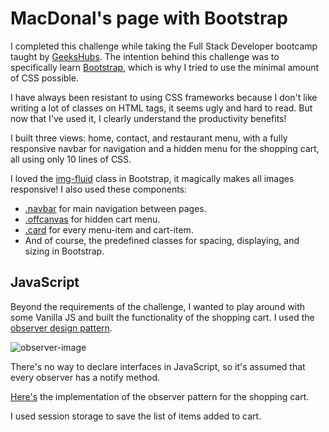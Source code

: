 # MacDonal's page with Bootstrap

I completed this challenge while taking the Full Stack Developer bootcamp taught by [GeeksHubs](https://geekshubsacademy.com/producto/full-stack-developer/?utm_source=search&utm_medium=googleads&utm_campaign=Site_Link&utm_term=geekshubs&utm_campaign=S_Brand_ES&utm_source=adwords&utm_medium=ppc&hsa_acc=5482831672&hsa_cam=11058765492&hsa_grp=112100225167&hsa_ad=462342422868&hsa_src=g&hsa_tgt=kwd-729688778115&hsa_kw=geekshubs&hsa_mt=e&hsa_net=adwords&hsa_ver=3&gad=1&gclid=Cj0KCQjwmN2iBhCrARIsAG_G2i4I5zL1r-s7VVxxwBUqn5FB8TXaWbJQaPohZTl1nZboy3gbhPPqCRIaAoILEALw_wcB). The intention behind this challenge was to specifically learn [Bootstrap](https://getbootstrap.com/), which is why I tried to use the minimal amount of CSS possible.

I have always been resistant to using CSS frameworks because I don't like writing a lot of classes on HTML tags, it seems ugly and hard to read. But now that I've used it, I clearly understand the productivity benefits!

I built three views: home, contact, and restaurant menu, with a fully responsive navbar for navigation and a hidden menu for the shopping cart, all using only 10 lines of CSS.

I loved the [img-fluid](https://getbootstrap.com/docs/5.3/content/images/#responsive-images) class in Bootstrap, it magically makes all images responsive! I also used these components:

* [.navbar](https://getbootstrap.com/docs/5.3/components/navs-tabs/#base-nav) for main navigation between pages.
* [.offcanvas](https://getbootstrap.com/docs/5.3/components/offcanvas/#how-it-works) for hidden cart menu.
* [.card](https://getbootstrap.com/docs/5.3/components/card/#about) for every menu-item and cart-item.
* And of course, the predefined classes for spacing, displaying, and sizing in Bootstrap.

## JavaScript

Beyond the requirements of the challenge, I wanted to play around with some Vanilla JS and built the functionality of the shopping cart. I used the [observer design pattern](https://es.wikipedia.org/wiki/Observer_(patr%C3%B3n_de_dise%C3%B1o)).

![observer-image](https://upload.wikimedia.org/wikipedia/commons/9/97/EstructuraPatronObservador.png)

There's no way to declare interfaces in JavaScript, so it's assumed that every observer has a notify method.

[Here's](https://github.com/Edkiri/restaurnat/blob/main/js/cart.js) the implementation of the observer pattern for the shopping cart.

I used session storage to save the list of items added to cart.